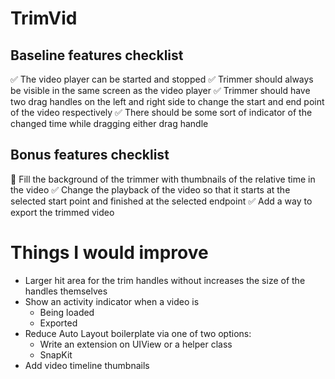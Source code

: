 # TrimVid

## Baseline features checklist
✅ The video player can be started and stopped
✅ Trimmer should always be visible in the same screen as the video player
✅ Trimmer should have two drag handles on the left and right side to change the start and end point of the video respectively
✅ There should be some sort of indicator of the changed time while dragging either drag handle

## Bonus features checklist
🚧 Fill the background of the trimmer with thumbnails of the relative time in the video
✅ Change the playback of the video so that it starts at the selected start point and finished at the selected endpoint
✅ Add a way to export the trimmed video

# Things I would improve
- Larger hit area for the trim handles without increases the size of the handles themselves
- Show an activity indicator when a video is
    - Being loaded
    - Exported
- Reduce Auto Layout boilerplate via one of two options:
    - Write an extension on UIView or a helper class
    - SnapKit
- Add video timeline thumbnails